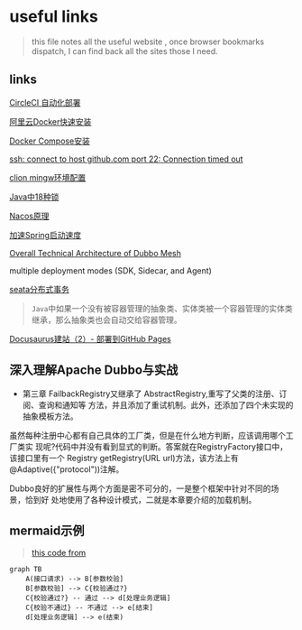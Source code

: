

# useful links

> this file notes all the useful website , once browser bookmarks dispatch, I can find back all the sites those I need.

## links

[CircleCI 自动化部署](https://zhuanlan.zhihu.com/p/370550987)

[阿里云Docker快速安装](https://www.cnblogs.com/hongmaju/p/15598990.html)

[Docker Compose安装](https://www.cnblogs.com/lihw-study/p/16022277.html)

[ssh: connect to host github.com port 22: Connection timed out](https://blog.csdn.net/hdm314/article/details/119947761)

[clion mingw环境配置](https://zhuanlan.zhihu.com/p/43680621)

[Java中18种锁](https://mp.weixin.qq.com/s/QYJLQN2XsI88Gh0xOxS4MA)

[Nacos原理](https://mp.weixin.qq.com/s/4QgQ1h9VSJZ4c2tFDm6log)

[加速Spring启动速度](https://mp.weixin.qq.com/s/ZMIUXDc7yY64GDE70g3-kA)

[Overall Technical Architecture of Dubbo Mesh](https://www.alibabacloud.com/blog/overall-technical-architecture-of-dubbo-mesh_600029)

multiple deployment modes (SDK, Sidecar, and Agent)

[seata分布式事务](https://mp.weixin.qq.com/s/cM8XUouYGnUVYwm1qgUqVQ)

> `Java`中如果一个没有被容器管理的抽象类、实体类被一个容器管理的实体类继承，那么抽象类也会自动交给容器管理。

[Docusaurus建站（2）- 部署到GitHub Pages](https://juejin.cn/post/7115631818736402440)

## 深入理解Apache Dubbo与实战

- 第三章
FailbackRegistry又继承了 AbstractRegistry,重写了父类的注册、订阅、查询和通知等 方法，并且添加了重试机制。此外，还添加了四个未实现的抽象模板方法。

虽然每种注册中心都有自己具体的工厂类，但是在什么地方判断，应该调用哪个工厂类实 现呢?代码中并没有看到显式的判断。答案就在RegistryFactory接口中，该接口里有一个 Registry getRegistry(URL url)方法，该方法上有@Adaptive({"protocol"))注解。

Dubbo良好的扩展性与两个方面是密不可分的，一是整个框架中针对不同的场景，恰到好 处地使用了各种设计模式，二就是本章要介绍的加载机制。



## mermaid示例

> [this code from](https://juejin.cn/post/7038144693867118629)

```mermaid
graph TB
    A(接口请求) --> B[参数校验]
    B[参数校验] --> C{校验通过?}
    C{校验通过?} -- 通过 --> d[处理业务逻辑]
    C{校验不通过} -- 不通过 --> e[结束]
    d[处理业务逻辑] --> e(结束)
```

